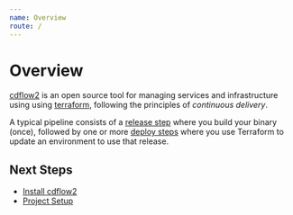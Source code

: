 ```yaml
---
name: Overview
route: /
---
```


# Overview

[cdflow2](/) is an open source tool for managing services and infrastructure using
using [terraform](https://terraform.io), following the principles of *continuous delivery*.

A typical pipeline consists of a [release step](commands/release) where you build your binary (once), followed
by one or more [deploy steps](commands/deploy) where you use Terraform to update an environment to use that
release.

## Next Steps

* [Install cdflow2](installation)
* [Project Setup](project-setup)
